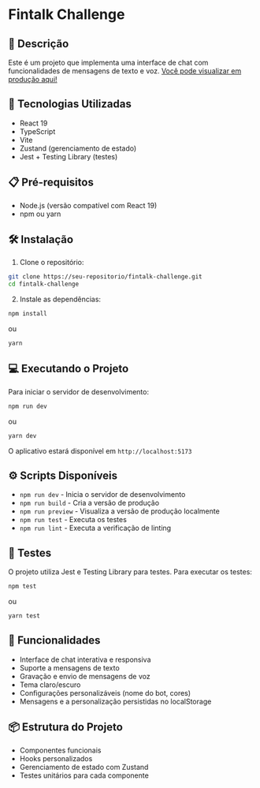 # Fintalk Challenge

## 📝 Descrição
Este é um projeto que implementa uma interface de chat com funcionalidades de mensagens de texto e voz. [Você pode visualizar em produção aqui!](https://random-chatbot.vercel.app/)

## 🚀 Tecnologias Utilizadas
- React 19
- TypeScript
- Vite
- Zustand (gerenciamento de estado)
- Jest + Testing Library (testes)

## 📋 Pré-requisitos
- Node.js (versão compatível com React 19)
- npm ou yarn

## 🛠️ Instalação

1. Clone o repositório:
```bash
git clone https://seu-repositorio/fintalk-challenge.git
cd fintalk-challenge
```

2. Instale as dependências:
```bash
npm install
```
ou
```bash
yarn
```

## 💻 Executando o Projeto

Para iniciar o servidor de desenvolvimento:
```bash
npm run dev
```
ou
```bash
yarn dev
```

O aplicativo estará disponível em `http://localhost:5173`

## ⚙️ Scripts Disponíveis

- `npm run dev` - Inicia o servidor de desenvolvimento
- `npm run build` - Cria a versão de produção
- `npm run preview` - Visualiza a versão de produção localmente
- `npm run test` - Executa os testes
- `npm run lint` - Executa a verificação de linting

## 🧪 Testes

O projeto utiliza Jest e Testing Library para testes. Para executar os testes:
```bash
npm test
```
ou
```bash
yarn test
```

## 🎨 Funcionalidades

- Interface de chat interativa e responsiva
- Suporte a mensagens de texto
- Gravação e envio de mensagens de voz
- Tema claro/escuro
- Configurações personalizáveis (nome do bot, cores)
- Mensagens e a personalização persistidas no localStorage

## 📦 Estrutura do Projeto

- Componentes funcionais
- Hooks personalizados
- Gerenciamento de estado com Zustand
- Testes unitários para cada componente